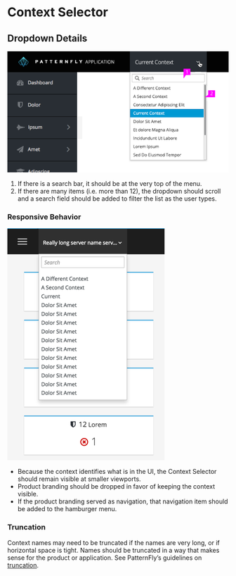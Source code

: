 # Context Selector

## Dropdown Details
![Context Selector Search](./img/context-selector-dropdown-detail.png)


1. If there is a search bar, it should be at the very top of the menu.
1. If there are many items (i.e. more than 12), the dropdown should scroll and a search field should be added to filter the list as the user types.


### Responsive Behavior
![Context Selector Mobile](./img/context-selector-mobile.png)

- Because the context identifies what is in the UI, the Context Selector should remain visible at smaller viewports.
- Product branding should be dropped in favor of keeping the context visible.
- If the product branding served as navigation, that navigation item should be added to the hamburger menu.

### Truncation
Context names may need to be truncated if the names are very long, or if horizontal space is tight. Names should be truncated in a way that makes sense for the product or application. See PatternFly’s guidelines on [truncation](http://www.patternfly.org/styles/terminology-and-wording/#truncation).
